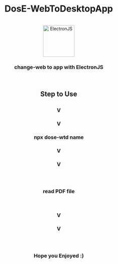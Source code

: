 <h1 align="center"> DosE-WebToDesktopApp </h1>
<br/>
<div align="center">
<img src="https://www.howtoautomate.in.th/wp-content/uploads/2019/05/1024px-Electron_Software_Framework_Logo.svg_-696x696.png" alt="ElectronJS" width="100" height="100"/>
</div>
<h3 align="center">change-web to app with ElectronJS</h3>
<br/>
<h2 align="center">Step to Use<h2>
 <h3 align="center">V<h3>
 <h3 align="center">V<h3>
  <h3 align="center">
 npx dose-wtd name
 </h3>
 <h3 align="center">V<h3>
 <h3 align="center">V<h3>
  <br/>
  <h3 align="center">
 read PDF file
  </h3>
  <br/>
    <h3 align="center">V<h3>
    <h3 align="center">V<h3>
  <br/>
  
  <h3 align="center">Hope you Enjoyed :)</h3>
